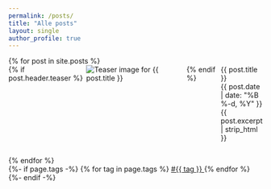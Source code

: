```yaml
---
permalink: /posts/
title: "Alle posts"
layout: single
author_profile: true
---
```


<div class="custom-list-container" style="box-sizing: border-box; width: 100%;">
<ul style="list-style-type: none; padding: 0; margin: 0; box-sizing: border-box;">
  {% for post in site.posts %}
    <li style="margin-bottom: 2em; box-sizing: border-box;">
      <a href="{{ post.url }}" style="text-decoration:none;">
        <div style="display: flex; align-items: flex-start; box-sizing: border-box;">
          {% if post.header.teaser %}
            <img src="{{ post.header.teaser }}" alt="Teaser image for {{ post.title }}" style="max-width:200px; height:auto; margin-right:1em; box-sizing: border-box; object-fit: contain; display: block;">
          {% endif %}
          <div style="box-sizing: border-box; flex: 1; display: flex; flex-direction: column; justify-content: flex-start;">
             <div class="custom-post-title">{{ post.title }}</div>
              <div id="custom-post-date">
                  <i class="fas fa-fw fa-calendar-alt"></i>
                  {{ post.date | date: "%B %-d, %Y" }}
              </div>
              <div class="custom-post-excerpt">{{ post.excerpt | strip_html }}</div>
           </div>
        </div>
      </a>
    </li>
  {% endfor %}
</ul>
</div>
{%- if page.tags -%}
    {% for tag in page.tags %}
        <a href="{{site.baseurl}}/archive.html#{{tag | slugize}}">
            #{{ tag }}
        </a>
    {% endfor %}
{%- endif -%}

